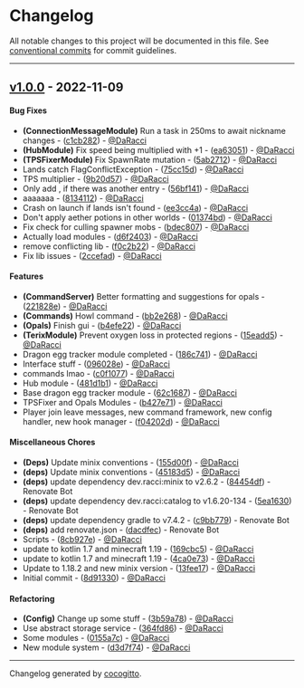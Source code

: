 # Changelog
All notable changes to this project will be documented in this file. See [conventional commits](https://www.conventionalcommits.org/) for commit guidelines.

- - -
## [v1.0.0](https://github.com/DaRacci/Elixir/compare/v0.0.1..v1.0.0) - 2022-11-09
#### Bug Fixes
- **(ConnectionMessageModule)** Run a task in 250ms to await nickname changes - ([c1cb282](https://github.com/DaRacci/Elixir/commit/c1cb2824de2b713f482c02b7e57e5e9b9fa81314)) - [@DaRacci](https://github.com/DaRacci)
- **(HubModule)** Fix speed being multiplied with +1 - ([ea63051](https://github.com/DaRacci/Elixir/commit/ea63051b01341579b35e5dda06b03be1d930ee09)) - [@DaRacci](https://github.com/DaRacci)
- **(TPSFixerModule)** Fix SpawnRate mutation - ([5ab2712](https://github.com/DaRacci/Elixir/commit/5ab2712b63a0cdb599deb96ab6f7f106252bd386)) - [@DaRacci](https://github.com/DaRacci)
- Lands catch FlagConflictException - ([75cc15d](https://github.com/DaRacci/Elixir/commit/75cc15d01ba1cc9c683f5601fa677ddf6672b87d)) - [@DaRacci](https://github.com/DaRacci)
- TPS multiplier - ([9b20d57](https://github.com/DaRacci/Elixir/commit/9b20d575f82b400060d5e7cdf5df41fa3963d684)) - [@DaRacci](https://github.com/DaRacci)
- Only add , if there was another entry - ([56bf141](https://github.com/DaRacci/Elixir/commit/56bf1416a64188db047f0bae120968a0aa60f024)) - [@DaRacci](https://github.com/DaRacci)
- aaaaaaa - ([8134112](https://github.com/DaRacci/Elixir/commit/8134112253e68da7d8f9dd42d0df59b202280bcb)) - [@DaRacci](https://github.com/DaRacci)
- Crash on launch if lands isn't found - ([ee3cc4a](https://github.com/DaRacci/Elixir/commit/ee3cc4acef6101dbe3d25d2f376c957ccdfb2268)) - [@DaRacci](https://github.com/DaRacci)
- Don't apply aether potions in other worlds - ([01374bd](https://github.com/DaRacci/Elixir/commit/01374bd4f2f20ccecfbb325fc937a9d0020cd165)) - [@DaRacci](https://github.com/DaRacci)
- Fix check for culling spawner mobs - ([bdec807](https://github.com/DaRacci/Elixir/commit/bdec80703aa0de46c32800db985044f3f3f1317b)) - [@DaRacci](https://github.com/DaRacci)
- Actually load modules - ([d6f2403](https://github.com/DaRacci/Elixir/commit/d6f24033850c5747edebec0eca9866182f96b127)) - [@DaRacci](https://github.com/DaRacci)
- remove conflicting lib - ([f0c2b22](https://github.com/DaRacci/Elixir/commit/f0c2b22950aee995e8c12f156026872a15357739)) - [@DaRacci](https://github.com/DaRacci)
- Fix lib issues - ([2ccefad](https://github.com/DaRacci/Elixir/commit/2ccefad3ca42e73b26b06f02d34670491b25ec50)) - [@DaRacci](https://github.com/DaRacci)
#### Features
- **(CommandServer)** Better formatting and suggestions for opals - ([221828e](https://github.com/DaRacci/Elixir/commit/221828e9127fff3ee7ce8c5884b828a43f23b3e0)) - [@DaRacci](https://github.com/DaRacci)
- **(Commands)** Howl command - ([bb2e268](https://github.com/DaRacci/Elixir/commit/bb2e268877961db398bbb5c80ed0f52dcea90861)) - [@DaRacci](https://github.com/DaRacci)
- **(Opals)** Finish gui - ([b4efe22](https://github.com/DaRacci/Elixir/commit/b4efe224082467776b14d9aa5ff145908b18ce60)) - [@DaRacci](https://github.com/DaRacci)
- **(TerixModule)** Prevent oxygen loss in protected regions - ([15eadd5](https://github.com/DaRacci/Elixir/commit/15eadd5f9b356a0c124e1b2cebad8138fb769b94)) - [@DaRacci](https://github.com/DaRacci)
- Dragon egg tracker module completed - ([186c741](https://github.com/DaRacci/Elixir/commit/186c741f955f295a54a6e3fba1f8231471069ac8)) - [@DaRacci](https://github.com/DaRacci)
- Interface stuff - ([096028e](https://github.com/DaRacci/Elixir/commit/096028e02cb59afb969ef0e343e62ce7ffdda701)) - [@DaRacci](https://github.com/DaRacci)
- commands lmao - ([c0f1077](https://github.com/DaRacci/Elixir/commit/c0f1077cdb2ce92c4884f1bd0ff5777abcf2b598)) - [@DaRacci](https://github.com/DaRacci)
- Hub module - ([481d1b1](https://github.com/DaRacci/Elixir/commit/481d1b1aa37356b17bb083b810b81239683d9762)) - [@DaRacci](https://github.com/DaRacci)
- Base dragon egg tracker module - ([62c1687](https://github.com/DaRacci/Elixir/commit/62c1687342e622de56285530939f93b9c698e9de)) - [@DaRacci](https://github.com/DaRacci)
- TPSFixer and Opals Modules - ([b427e71](https://github.com/DaRacci/Elixir/commit/b427e7169b9e96fd84aab887ba00fcb0c1588a8e)) - [@DaRacci](https://github.com/DaRacci)
- Player join leave messages, new command framework, new config handler, new hook manager - ([f04202d](https://github.com/DaRacci/Elixir/commit/f04202d7355e66709f927bcf4e944b3f6c217b44)) - [@DaRacci](https://github.com/DaRacci)
#### Miscellaneous Chores
- **(Deps)** Update minix conventions - ([155d00f](https://github.com/DaRacci/Elixir/commit/155d00f353d92966ebf9e4e6912234e03336f8e2)) - [@DaRacci](https://github.com/DaRacci)
- **(deps)** Update minix conventions - ([45183d5](https://github.com/DaRacci/Elixir/commit/45183d5422b3880b04288a58b50ba4bcd2088ffe)) - [@DaRacci](https://github.com/DaRacci)
- **(deps)** update dependency dev.racci:minix to v2.6.2 - ([84454df](https://github.com/DaRacci/Elixir/commit/84454df420a7ee2106c7529069b86086b7568137)) - Renovate Bot
- **(deps)** update dependency dev.racci:catalog to v1.6.20-134 - ([5ea1630](https://github.com/DaRacci/Elixir/commit/5ea1630d1b2eb6ee807e11b0c95f4ff9c7cab584)) - Renovate Bot
- **(deps)** update dependency gradle to v7.4.2 - ([c9bb779](https://github.com/DaRacci/Elixir/commit/c9bb779592d711357d708a17181060c7e95d167d)) - Renovate Bot
- **(deps)** add renovate.json - ([dacdfec](https://github.com/DaRacci/Elixir/commit/dacdfecbc1143ca2c7e37209050ce499e2abc4a9)) - Renovate Bot
- Scripts - ([8cb927e](https://github.com/DaRacci/Elixir/commit/8cb927e56a8ee5c294cf1a0388847c780e413cc8)) - [@DaRacci](https://github.com/DaRacci)
- update to kotlin 1.7 and minecraft 1.19 - ([169cbc5](https://github.com/DaRacci/Elixir/commit/169cbc58721f9130f3a0b2c61342e590da8c3b57)) - [@DaRacci](https://github.com/DaRacci)
- update to kotlin 1.7 and minecraft 1.19 - ([4ca0e73](https://github.com/DaRacci/Elixir/commit/4ca0e739a2ed23a93853ae4b73c3f660deb09967)) - [@DaRacci](https://github.com/DaRacci)
- Update to 1.18.2 and new minix version - ([13fee17](https://github.com/DaRacci/Elixir/commit/13fee17ed2e640f450e2da2defae7f790ba4c826)) - [@DaRacci](https://github.com/DaRacci)
- Initial commit - ([8d91330](https://github.com/DaRacci/Elixir/commit/8d91330a1efd0854ba27361fc9ea63db8bd976f6)) - [@DaRacci](https://github.com/DaRacci)
#### Refactoring
- **(Config)** Change up some stuff - ([3b59a78](https://github.com/DaRacci/Elixir/commit/3b59a789d5ef508f0373da46ffe3683c9b9ed1ff)) - [@DaRacci](https://github.com/DaRacci)
- Use abstract storage service - ([364fd86](https://github.com/DaRacci/Elixir/commit/364fd86d4c32817b07ebe40f71a079d708a08a84)) - [@DaRacci](https://github.com/DaRacci)
- Some modules - ([0155a7c](https://github.com/DaRacci/Elixir/commit/0155a7c090ab403b8c561e5dd5ac2c8768304b97)) - [@DaRacci](https://github.com/DaRacci)
- New module system - ([d3d7f74](https://github.com/DaRacci/Elixir/commit/d3d7f749183a1005d3e01cab43d7cb300533376a)) - [@DaRacci](https://github.com/DaRacci)

- - -

Changelog generated by [cocogitto](https://github.com/cocogitto/cocogitto).